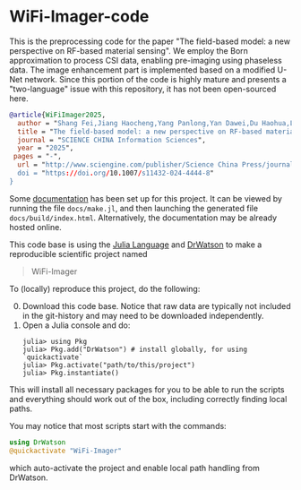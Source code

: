 # WiFi-Imager-code
This is the preprocessing code for the paper "The field-based model: a new perspective on RF-based material sensing". We employ the Born approximation to process CSI data, enabling pre-imaging using phaseless data. The image enhancement part is implemented based on a modified U-Net network. Since this portion of the code is highly mature and presents a "two-language" issue with this repository, it has not been open-sourced here.


```bibtex
@article{WiFiImager2025,
  author = "Shang Fei,Jiang Haocheng,Yang Panlong,Yan Dawei,Du Haohua,Li Xiang-Yang",
  title = "The field-based model: a new perspective on RF-based material sensing",
  journal = "SCIENCE CHINA Information Sciences",
  year = "2025",
 pages = "-",
  url = "http://www.sciengine.com/publisher/Science China Press/journal/SCIENCE CHINA Information Sciences///10.1007/s11432-024-4444-8,
  doi = "https://doi.org/10.1007/s11432-024-4444-8"
}
```

Some [documentation](https://zaoanhh.github.io/WiFi-Imager-main/dev/) has been set up for this project. It can be viewed by
running the file `docs/make.jl`, and then launching the generated file
`docs/build/index.html`.
Alternatively, the documentation may be already hosted online.



This code base is using the [Julia Language](https://julialang.org/) and
[DrWatson](https://juliadynamics.github.io/DrWatson.jl/stable/)
to make a reproducible scientific project named
> WiFi-Imager

To (locally) reproduce this project, do the following:

0. Download this code base. Notice that raw data are typically not included in the
   git-history and may need to be downloaded independently.
1. Open a Julia console and do:
   ```
   julia> using Pkg
   julia> Pkg.add("DrWatson") # install globally, for using `quickactivate`
   julia> Pkg.activate("path/to/this/project")
   julia> Pkg.instantiate()
   ```

This will install all necessary packages for you to be able to run the scripts and
everything should work out of the box, including correctly finding local paths.

You may notice that most scripts start with the commands:
```julia
using DrWatson
@quickactivate "WiFi-Imager"
```
which auto-activate the project and enable local path handling from DrWatson.







